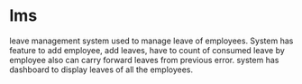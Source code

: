 # lms
leave management system used to manage leave of employees. System has feature to add employee, add leaves, have to count of consumed leave by employee also can carry forward leaves from previous error. system has dashboard to display leaves of all the employees.   
